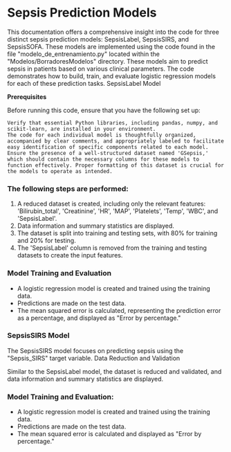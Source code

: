 # Sepsis Prediction Models

This documentation offers a comprehensive insight into the code for three distinct sepsis prediction models: SepsisLabel, SepsisSIRS, and SepsisSOFA. 
These models are implemented using the code found in the file "modelo_de_entrenamiento.py" located within the "Modelos/BorradoresModelos" directory.
These models aim to predict sepsis in patients based on various clinical parameters. The code demonstrates how to build, train, and evaluate logistic regression models for each of these prediction tasks.
SepsisLabel Model

**Prerequisites**

Before running this code, ensure that you have the following set up:
```
Verify that essential Python libraries, including pandas, numpy, and scikit-learn, are installed in your environment.
The code for each individual model is thoughtfully organized, accompanied by clear comments, and appropriately labeled to facilitate easy identification of specific components related to each model.
Ensure the presence of a well-structured dataset named 'GSepsis,' which should contain the necessary columns for these models to function effectively. Proper formatting of this dataset is crucial for the models to operate as intended.
```

### The following steps are performed:
1. A reduced dataset is created, including only the relevant features: 'Bilirubin_total', 'Creatinine', 'HR', 'MAP', 'Platelets', 'Temp', 'WBC', and 'SepsisLabel'.
2. Data information and summary statistics are displayed.
3. The dataset is split into training and testing sets, with 80% for training and 20% for testing.
4. The 'SepsisLabel' column is removed from the training and testing datasets to create the input features.

### Model Training and Evaluation
+ A logistic regression model is created and trained using the training data.
+ Predictions are made on the test data.
+ The mean squared error is calculated, representing the prediction error as a percentage, and displayed as "Error by percentage."

### SepsisSIRS Model
The SepsisSIRS model focuses on predicting sepsis using the "Sepsis_SIRS" target variable.
Data Reduction and Validation

Similar to the SepsisLabel model, the dataset is reduced and validated, and data information and summary statistics are displayed.

### Model Training and Evaluation:
+ A logistic regression model is created and trained using the training data.
+ Predictions are made on the test data.
+ The mean squared error is calculated and displayed as "Error by percentage."
